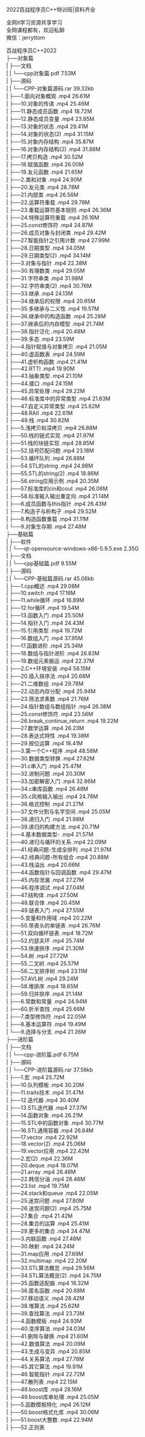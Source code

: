 2022百战程序员C++特训班|资料齐全

全网it学习资源共享学习<br>全网课程都有，欢迎私聊<br>微信：jerryttom<br>

百战程序员C++2022<br> ├──对象篇<br> | ├──文档<br> | | └──cpp对象篇.pdf 7.53M<br> | ├──源码<br> | | └──CPP-对象篇源码.rar 39.32kb<br> | ├──1.面向对象概观 .mp4 26.61M<br> | ├──10.对象的传递 .mp4 25.46M<br> | ├──11.静态成员函数 .mp4 18.72M<br> | ├──12.静态成员变量 .mp4 23.85M<br> | ├──13.对象的状态 .mp4 29.41M<br> | ├──14.对象的状态(2) .mp4 31.15M<br> | ├──15.对象内存结构 .mp4 35.87M<br> | ├──16.对象内存结构(2) .mp4 31.88M<br> | ├──17.拷贝构造 .mp4 30.52M<br> | ├──18.赋值函数 .mp4 26.00M<br> | ├──19.友元函数 .mp4 21.65M<br> | ├──2.类和对象 .mp4 24.90M<br> | ├──20.友元类 .mp4 28.78M<br> | ├──21.内部类 .mp4 26.56M<br> | ├──22.运算符重载 .mp4 29.78M<br> | ├──23.重载运算符基本规则 .mp4 26.36M<br> | ├──24.特殊运算符重载 .mp4 26.16M<br> | ├──25.const修饰符 .mp4 24.87M<br> | ├──26.成员对象与封闭类 .mp4 29.42M<br> | ├──27.智能指针之引用计数 .mp4 27.99M<br> | ├──28.日期类型 .mp4 34.05M<br> | ├──29.日期类型(2) .mp4 34.14M<br> | ├──3.对象与指针 .mp4 22.38M<br> | ├──30.有理数类 .mp4 29.05M<br> | ├──31.字符串类 .mp4 31.98M<br> | ├──32.字符串类(2) .mp4 30.76M<br> | ├──33.继承 .mp4 24.13M<br> | ├──34.继承后的权限 .mp4 20.65M<br> | ├──35.多继承与二义性 .mp4 19.57M<br> | ├──36.继承中的构造函数 .mp4 25.28M<br> | ├──37.继承后的内存模型 .mp4 21.74M<br> | ├──38.指针泛化 .mp4 20.48M<br> | ├──39.多态 .mp4 23.59M<br> | ├──4.指针赋值与对象拷贝 .mp4 21.05M<br> | ├──40.虚函数表 .mp4 24.59M<br> | ├──41.虚析构函数 .mp4 21.41M<br> | ├──42.RTTI .mp4 19.90M<br> | ├──43.抽象类型 .mp4 21.10M<br> | ├──44.接口 .mp4 24.15M<br> | ├──45.异常处理 .mp4 29.22M<br> | ├──46.标准库中的异常类型 .mp4 21.63M<br> | ├──47.自定义异常类型 .mp4 25.62M<br> | ├──48.RAII .mp4 22.61M<br> | ├──49.栈 .mp4 30.82M<br> | ├──5.浅拷贝和深拷贝 .mp4 26.88M<br> | ├──50.栈的链式实现 .mp4 21.97M<br> | ├──51.栈的块链实现 .mp4 28.85M<br> | ├──52.括号匹配问题 .mp4 23.18M<br> | ├──53.循环队列 .mp4 26.88M<br> | ├──54.STL的string .mp4 24.98M<br> | ├──55.STL的string(2) .mp4 18.86M<br> | ├──56.string应用示例 .mp4 20.35M<br> | ├──57.标准库的cin和cout .mp4 26.06M<br> | ├──58.标准输入输出重定向 .mp4 21.14M<br> | ├──6.成员函数与this指针 .mp4 26.43M<br> | ├──7.构造子与析构子 .mp4 29.52M<br> | ├──8.构造函数重载 .mp4 31.11M<br> | └──9.对象生存期 .mp4 27.48M<br> ├──基础篇<br> | ├──软件<br> | | └──qt-opensource-windows-x86-5.9.5.exe 2.35G<br> | ├──文档<br> | | └──cpp基础篇.pdf 9.55M<br> | ├──源码<br> | | └──CPP-基础篇源码.rar 45.06kb<br> | ├──1.cpp概述 .mp4 29.08M<br> | ├──10.switch .mp4 17.16M<br> | ├──11.while循环 .mp4 16.89M<br> | ├──12.for循环 .mp4 19.54M<br> | ├──13.函数入门 .mp4 25.50M<br> | ├──14.指针入门 .mp4 24.43M<br> | ├──15.引用类型 .mp4 19.72M<br> | ├──16.数组入门 .mp4 37.95M<br> | ├──17.函数进阶 .mp4 25.34M<br> | ├──18.数组与指针进阶 .mp4 26.83M<br> | ├──19.数组元素搬运 .mp4 22.37M<br> | ├──2.C++环境安装 .mp4 58.15M<br> | ├──20.插入排序法 .mp4 20.68M<br> | ├──21.二维数组 .mp4 29.78M<br> | ├──22.动态内存分配 .mp4 25.94M<br> | ├──23.筛法求素数 .mp4 21.76M<br> | ├──24.指针数组与数组指针 .mp4 26.38M<br> | ├──25.const修饰符 .mp4 23.56M<br> | ├──26.break_continue_return .mp4 19.22M<br> | ├──27.数学运算 .mp4 26.23M<br> | ├──28.表达式特性 .mp4 19.38M<br> | ├──29.按位运算 .mp4 18.41M<br> | ├──3.第一个C++程序 .mp4 48.58M<br> | ├──30.数据类型转换 .mp4 27.62M<br> | ├──31.c串入门 .mp4 25.47M<br> | ├──32.进制问题 .mp4 20.30M<br> | ├──33.加密解密入门 .mp4 32.86M<br> | ├──34.c串库函数 .mp4 26.48M<br> | ├──35.c风格输入输出 .mp4 24.78M<br> | ├──36.格式控制 .mp4 21.27M<br> | ├──37.文件分割与名字空间 .mp4 25.05M<br> | ├──38.递归入门 .mp4 21.98M<br> | ├──39.递归的构建方法 .mp4 20.71M<br> | ├──4.基本数据类型- .mp4 21.57M<br> | ├──40.递归与循环的关系 .mp4 22.09M<br> | ├──41.经典问题-生成全排列 .mp4 21.97M<br> | ├──42.经典问题-所有组合 .mp4 20.88M<br> | ├──43.栈溢出 .mp4 20.66M<br> | ├──44.函数指针与回调函数 .mp4 29.47M<br> | ├──45.内存泄漏 .mp4 27.27M<br> | ├──46.程序调试 .mp4 27.04M<br> | ├──47.结构体 .mp4 27.50M<br> | ├──48.联合体 .mp4 20.45M<br> | ├──49.链表入门 .mp4 27.55M<br> | ├──5.变量和作用域 .mp4 20.22M<br> | ├──50.带表头的单链表 .mp4 26.76M<br> | ├──51.双向循环链表 .mp4 18.72M<br> | ├──52.约瑟夫环 .mp4 25.74M<br> | ├──53.快速排序 .mp4 21.30M<br> | ├──54.树 .mp4 27.72M<br> | ├──55.二叉树 .mp4 25.57M<br> | ├──56.二叉排序树 .mp4 23.11M<br> | ├──57.AVL树 .mp4 29.24M<br> | ├──58.堆排序 .mp4 18.65M<br> | ├──59.归并排序 .mp4 21.14M<br> | ├──6.常数和常量 .mp4 24.94M<br> | ├──60.折半查找 .mp4 25.66M<br> | ├──7.类型修饰符 .mp4 22.05M<br> | ├──8.基本运算符 .mp4 19.49M<br> | └──9.选择与分支 .mp4 21.26M<br> ├──进阶篇<br> | ├──文档<br> | | └──cpp-进阶篇.pdf 6.75M<br> | ├──源码<br> | | └──CPP-进阶篇源码.rar 37.58kb<br> | ├──1.宏 .mp4 25.72M<br> | ├──10.队列模板 .mp4 30.20M<br> | ├──11.traits技术 .mp4 31.47M<br> | ├──12.迭代器 .mp4 30.40M<br> | ├──13.STL迭代器 .mp4 27.37M<br> | ├──14.函数对象 .mp4 26.21M<br> | ├──15.STL中的函数对象 .mp4 30.77M<br> | ├──16.STL通用容器 .mp4 26.64M<br> | ├──17.vector .mp4 22.92M<br> | ├──18.vector(2) .mp4 25.06M<br> | ├──19.vector应用 .mp4 22.42M<br> | ├──2.宏(2) .mp4 22.36M<br> | ├──20.deque .mp4 18.07M<br> | ├──21.array .mp4 26.48M<br> | ├──22.韩信分油 .mp4 28.46M<br> | ├──23.list .mp4 19.75M<br> | ├──24.stack和queue .mp4 22.05M<br> | ├──25.迷宫问题 .mp4 27.80M<br> | ├──26.迷宫问题(2) .mp4 25.75M<br> | ├──27.集合 .mp4 21.42M<br> | ├──28.集合的运算 .mp4 25.41M<br> | ├──29.更多的集合 .mp4 24.47M<br> | ├──3.内联函数 .mp4 27.48M<br> | ├──30.映射 .mp4 24.24M<br> | ├──31.map应用 .mp4 27.69M<br> | ├──32.multimap .mp4 22.20M<br> | ├──33.STL算法概览 .mp4 29.56M<br> | ├──34.STL算法概览(2) .mp4 24.75M<br> | ├──35.函数适配器 .mp4 18.32M<br> | ├──36.匿名函数 .mp4 20.68M<br> | ├──37.移动语义 .mp4 28.42M<br> | ├──38.堆算法 .mp4 25.62M<br> | ├──39.查找算法 .mp4 23.73M<br> | ├──4.函数模板 .mp4 24.93M<br> | ├──40.变序算法 .mp4 24.03M<br> | ├──41.删除与替换 .mp4 21.60M<br> | ├──42.数值算法 .mp4 20.09M<br> | ├──43.生成与变异 .mp4 20.85M<br> | ├──44.关系算法 .mp4 27.78M<br> | ├──45.其它算法 .mp4 19.91M<br> | ├──46.智能指针 .mp4 22.72M<br> | ├──47.散列表 .mp4 22.15M<br> | ├──48.boost库 .mp4 28.16M<br> | ├──49.boost库串处理 .mp4 25.05M<br> | ├──5.函数模板特化 .mp4 26.12M<br> | ├──50.boost格式化库 .mp4 30.06M<br> | ├──51.boost大整数 .mp4 22.94M<br> | ├──52.正则表